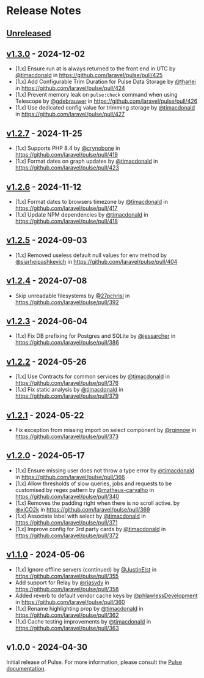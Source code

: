# Release Notes

## [Unreleased](https://github.com/laravel/pulse/compare/v1.3.0...1.x)

## [v1.3.0](https://github.com/laravel/pulse/compare/v1.2.7...v1.3.0) - 2024-12-02

* [1.x] Ensure run at is always returned to the front end in UTC by [@timacdonald](https://github.com/timacdonald) in https://github.com/laravel/pulse/pull/425
* [1.x] Add Configurable Trim Duration for Pulse Data Storage by [@tharlei](https://github.com/tharlei) in https://github.com/laravel/pulse/pull/424
* [1.x] Prevent memory leak on `pulse:check` command when using Telescope by [@gdebrauwer](https://github.com/gdebrauwer) in https://github.com/laravel/pulse/pull/426
* [1.x] Use dedicated config value for trimming storage by [@timacdonald](https://github.com/timacdonald) in https://github.com/laravel/pulse/pull/427

## [v1.2.7](https://github.com/laravel/pulse/compare/v1.2.6...v1.2.7) - 2024-11-25

* [1.x] Supports PHP 8.4 by [@crynobone](https://github.com/crynobone) in https://github.com/laravel/pulse/pull/419
* [1.x] Format dates on graph updates by [@timacdonald](https://github.com/timacdonald) in https://github.com/laravel/pulse/pull/423

## [v1.2.6](https://github.com/laravel/pulse/compare/v1.2.5...v1.2.6) - 2024-11-12

* [1.x] Format dates to browsers timezone by [@timacdonald](https://github.com/timacdonald) in https://github.com/laravel/pulse/pull/417
* [1.x] Update NPM dependencies by [@timacdonald](https://github.com/timacdonald) in https://github.com/laravel/pulse/pull/418

## [v1.2.5](https://github.com/laravel/pulse/compare/v1.2.4...v1.2.5) - 2024-09-03

* [1.x] Removed useless default null values for env method by [@siarheipashkevich](https://github.com/siarheipashkevich) in https://github.com/laravel/pulse/pull/404

## [v1.2.4](https://github.com/laravel/pulse/compare/v1.2.3...v1.2.4) - 2024-07-08

* Skip unreadable filesystems by [@27pchrisl](https://github.com/27pchrisl) in https://github.com/laravel/pulse/pull/392

## [v1.2.3](https://github.com/laravel/pulse/compare/v1.2.2...v1.2.3) - 2024-06-04

* [1.x] Fix DB prefixing for Postgres and SQLite by [@jessarcher](https://github.com/jessarcher) in https://github.com/laravel/pulse/pull/386

## [v1.2.2](https://github.com/laravel/pulse/compare/v1.2.1...v1.2.2) - 2024-05-26

* [1.x] Use Contracts for common services by [@timacdonald](https://github.com/timacdonald) in https://github.com/laravel/pulse/pull/376
* [1.x] Fix static analysis by [@timacdonald](https://github.com/timacdonald) in https://github.com/laravel/pulse/pull/379

## [v1.2.1](https://github.com/laravel/pulse/compare/v1.2.0...v1.2.1) - 2024-05-22

* Fix exception from missing import on select component by [@rginnow](https://github.com/rginnow) in https://github.com/laravel/pulse/pull/373

## [v1.2.0](https://github.com/laravel/pulse/compare/v1.1.0...v1.2.0) - 2024-05-17

* [1.x] Ensure missing user does not throw a type error by [@timacdonald](https://github.com/timacdonald) in https://github.com/laravel/pulse/pull/366
* [1.x] Allow thresholds of slow queries, jobs and requests to be customised by regex pattern by [@matheus-carvalho](https://github.com/matheus-carvalho) in https://github.com/laravel/pulse/pull/340
* [1.x] Removes the padding right when there is no scroll active. by [@xiCO2k](https://github.com/xiCO2k) in https://github.com/laravel/pulse/pull/369
* [1.x] Associate label with select by [@timacdonald](https://github.com/timacdonald) in https://github.com/laravel/pulse/pull/371
* [1.x] Improve config for 3rd party cards by [@timacdonald](https://github.com/timacdonald) in https://github.com/laravel/pulse/pull/372

## [v1.1.0](https://github.com/laravel/pulse/compare/v1.0.0...v1.1.0) - 2024-05-06

* [1.x] Ignore offline servers (continued) by [@JustinElst](https://github.com/JustinElst) in https://github.com/laravel/pulse/pull/355
* Add support for Relay by [@riasvdv](https://github.com/riasvdv) in https://github.com/laravel/pulse/pull/358
* Added reverb to default vendor cache keys by [@phlawlessDevelopment](https://github.com/phlawlessDevelopment) in https://github.com/laravel/pulse/pull/360
* [1.x] Rename highlighting prop by [@timacdonald](https://github.com/timacdonald) in https://github.com/laravel/pulse/pull/362
* [1.x] Cache testing improvements by [@timacdonald](https://github.com/timacdonald) in https://github.com/laravel/pulse/pull/363

## v1.0.0 - 2024-04-30

Initial release of Pulse. For more information, please consult the [Pulse documentation](https://laravel.com/docs/pulse).
